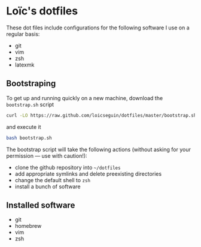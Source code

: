 # Loïc's dotfiles

These dot files include configurations for the following software I use on a
regular basis:

- git
- vim
- zsh
- latexmk

## Bootstraping

To get up and running quickly on a new machine, download the `bootstrap.sh`
script

```bash
curl -LO https://raw.github.com/loicseguin/dotfiles/master/bootstrap.sh
```

and execute it

```bash
bash bootstrap.sh
```

The bootstrap script will take the following actions (without asking for your
permission — use with caution!):

- clone the github repository into `~/dotfiles`
- add appropriate symlinks and delete preexisting directories
- change the default shell to `zsh`
- install a bunch of software

## Installed software

- git
- homebrew
- vim
- zsh
